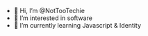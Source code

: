 - 👋 Hi, I’m @NotTooTechie
- 👀 I’m interested in software
- 🌱 I’m currently learning Javascript & Identity

